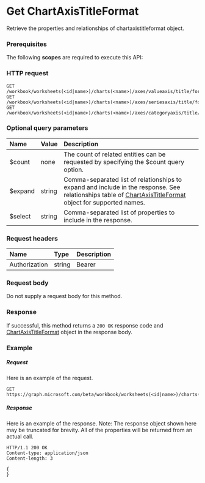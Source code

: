 # Get ChartAxisTitleFormat

Retrieve the properties and relationships of chartaxistitleformat object.
### Prerequisites
The following **scopes** are required to execute this API: 
### HTTP request
<!-- { "blockType": "ignored" } -->
```http
GET /workbook/worksheets(<id|name>)/charts(<name>)/axes/valueaxis/title/format
GET /workbook/worksheets(<id|name>)/charts(<name>)/axes/seriesaxis/title/format
GET /workbook/worksheets(<id|name>)/charts(<name>)/axes/categoryaxis/title/format
```
### Optional query parameters
|Name|Value|Description|
|:---------------|:--------|:-------|
|$count|none|The count of related entities can be requested by specifying the $count query option.|
|$expand|string|Comma-separated list of relationships to expand and include in the response. See relationships table of [ChartAxisTitleFormat](../resources/chartaxistitleformat.md) object for supported names. |
|$select|string|Comma-separated list of properties to include in the response.|

### Request headers
| Name       | Type | Description|
|:-----------|:------|:----------|
| Authorization  | string  | Bearer <code>|

### Request body
Do not supply a request body for this method.
### Response
If successful, this method returns a `200 OK` response code and [ChartAxisTitleFormat](../resources/chartaxistitleformat.md) object in the response body.
### Example
##### Request
Here is an example of the request.
<!-- {
  "blockType": "request",
  "name": "get_chartaxistitleformat"
}-->
```http
GET https://graph.microsoft.com/beta/workbook/worksheets(<id|name>)/charts(<name>)/axes/valueaxis/title/format
```
##### Response
Here is an example of the response. Note: The response object shown here may be truncated for brevity. All of the properties will be returned from an actual call.
<!-- {
  "blockType": "response",
  "truncated": true,
  "@odata.type": "microsoft.graph.chartaxistitleformat"
} -->
```http
HTTP/1.1 200 OK
Content-type: application/json
Content-length: 3

{
}
```

<!-- uuid: 8fcb5dbc-d5aa-4681-8e31-b001d5168d79
2015-10-25 14:57:30 UTC -->
<!-- {
  "type": "#page.annotation",
  "description": "Get ChartAxisTitleFormat",
  "keywords": "",
  "section": "documentation",
  "tocPath": ""
}-->